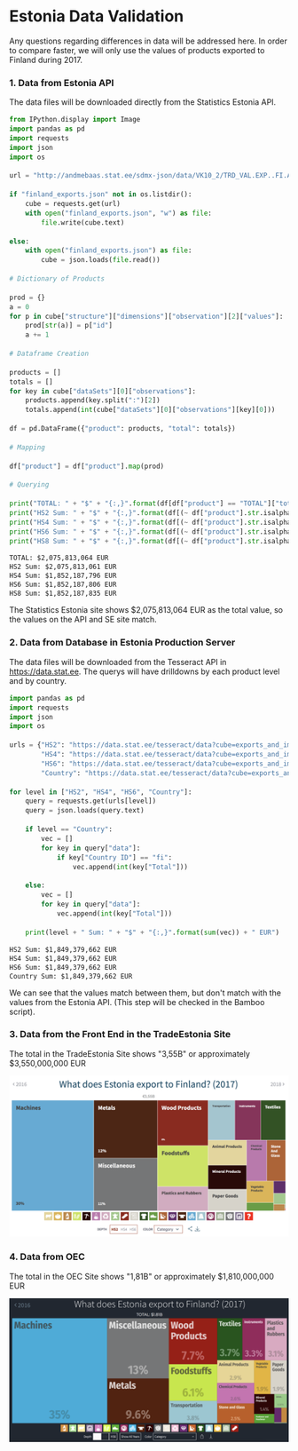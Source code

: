 
# Estonia Data Validation
Any questions regarding differences in data will be addressed here. In order to compare faster, we will only use the values of products exported to Finland during 2017.

### 1. Data from Estonia API
The data files will be downloaded directly from the Statistics Estonia API. 


```python
from IPython.display import Image
import pandas as pd
import requests
import json
import os

url = "http://andmebaas.stat.ee/sdmx-json/data/VK10_2/TRD_VAL.EXP..FI.A/all?startTime=2017&endTime=2017&dimensionAtObservation=allDimensions"

if "finland_exports.json" not in os.listdir():
    cube = requests.get(url)
    with open("finland_exports.json", "w") as file:
        file.write(cube.text)
        
else:
    with open("finland_exports.json") as file:
        cube = json.loads(file.read())

# Dictionary of Products

prod = {}
a = 0
for p in cube["structure"]["dimensions"]["observation"][2]["values"]:
    prod[str(a)] = p["id"]
    a += 1

# Dataframe Creation

products = []
totals = []
for key in cube["dataSets"][0]["observations"]:
    products.append(key.split(":")[2])
    totals.append(int(cube["dataSets"][0]["observations"][key][0]))
    
df = pd.DataFrame({"product": products, "total": totals})

# Mapping

df["product"] = df["product"].map(prod)

# Querying

print("TOTAL: " + "$" + "{:,}".format(df[df["product"] == "TOTAL"]["total"].sum()) + " EUR")
print("HS2 Sum: " + "$" + "{:,}".format(df[(~ df["product"].str.isalpha()) & (df["product"].str.len() == 4)]["total"].sum()) + " EUR")
print("HS4 Sum: " + "$" + "{:,}".format(df[(~ df["product"].str.isalpha()) & (df["product"].str.len() == 6)]["total"].sum()) + " EUR")
print("HS6 Sum: " + "$" + "{:,}".format(df[(~ df["product"].str.isalpha()) & (df["product"].str.len() == 8)]["total"].sum()) + " EUR")
print("HS8 Sum: " + "$" + "{:,}".format(df[(~ df["product"].str.isalpha()) & (df["product"].str.len() == 10)]["total"].sum()) + " EUR")
```

    TOTAL: $2,075,813,064 EUR
    HS2 Sum: $2,075,813,061 EUR
    HS4 Sum: $1,852,187,796 EUR
    HS6 Sum: $1,852,187,806 EUR
    HS8 Sum: $1,852,187,835 EUR


The Statistics Estonia site shows $2,075,813,064 EUR as the total value, so the values on the API and SE site match.

### 2. Data from Database in Estonia Production Server
The data files will be downloaded from the Tesseract API in https://data.stat.ee. The querys will have drilldowns by each product level and by country.


```python
import pandas as pd
import requests
import json
import os

urls = {"HS2": "https://data.stat.ee/tesseract/data?cube=exports_and_imports&Year=2017&Flow=1&Country=fi&drilldowns=HS2&measures=Total",
        "HS4": "https://data.stat.ee/tesseract/data?cube=exports_and_imports&Year=2017&Flow=1&Country=fi&drilldowns=HS4&measures=Total",
        "HS6": "https://data.stat.ee/tesseract/data?cube=exports_and_imports&Year=2017&Flow=1&Country=fi&drilldowns=HS6&measures=Total",
        "Country": "https://data.stat.ee/tesseract/data?cube=exports_and_imports&Year=2017&Flow=1&drilldowns=Country&measures=Total"}

for level in ["HS2", "HS4", "HS6", "Country"]:
    query = requests.get(urls[level])
    query = json.loads(query.text)
    
    if level == "Country":
        vec = []
        for key in query["data"]:
            if key["Country ID"] == "fi":
                vec.append(int(key["Total"]))
    
    else:
        vec = []
        for key in query["data"]:
            vec.append(int(key["Total"]))
    
    print(level + " Sum: " + "$" + "{:,}".format(sum(vec)) + " EUR")
```

    HS2 Sum: $1,849,379,662 EUR
    HS4 Sum: $1,849,379,662 EUR
    HS6 Sum: $1,849,379,662 EUR
    Country Sum: $1,849,379,662 EUR


We can see that the values match between them, but don't match with the values from the Estonia API. (This step will be checked in the Bamboo script).

### 3. Data from the Front End in the TradeEstonia Site

The total in the TradeEstonia Site shows "3,55B" or approximately $3,550,000,000 EUR

![TradeEstonia](TradeEstonia.png)

### 4. Data from OEC

The total in the OEC Site shows "1,81B" or approximately $1,810,000,000 EUR

![OEC](OEC.png)
